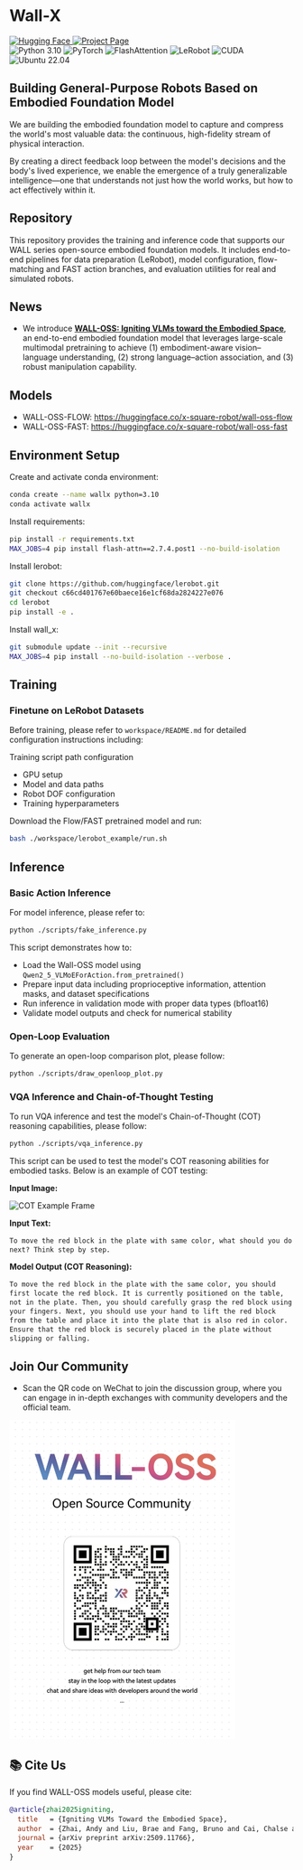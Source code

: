 # Wall-X

<div align="left">

<!-- Links -->
<a href="https://huggingface.co/x-square-robot">
  <img src="https://img.shields.io/badge/Hugging%20Face-x--square--robot-FFB000?style=for-the-badge&logo=huggingface&logoColor=000" alt="Hugging Face">
</a>
<a href="https://x2robot.com/en/research/68bc2cde8497d7f238dde690">
  <img src="https://img.shields.io/badge/Project-1E90FF?style=for-the-badge&logo=google-chrome&logoColor=fff" alt="Project Page">
</a>

<!-- Tech stack -->
<br/>
<img src="https://img.shields.io/badge/Python-3.10-3776AB?style=flat&logo=python&logoColor=fff" alt="Python 3.10">
<img src="https://img.shields.io/badge/PyTorch-EE4C2C?style=flat&logo=pytorch&logoColor=fff" alt="PyTorch">
<img src="https://img.shields.io/badge/FlashAttention-0F9D58?style=flat&logo=nvidia&logoColor=fff" alt="FlashAttention">
<img src="https://img.shields.io/badge/LeRobot-222?style=flat&logo=huggingface&logoColor=ffd21e" alt="LeRobot">
<img src="https://img.shields.io/badge/CUDA-12.x-76B900?style=flat&logo=nvidia&logoColor=fff" alt="CUDA">
<img src="https://img.shields.io/badge/OS-Ubuntu%2022.04-E95420?style=flat&logo=ubuntu&logoColor=fff" alt="Ubuntu 22.04">

</div>

## Building General-Purpose Robots Based on Embodied Foundation Model
We are building the embodied foundation model to capture and compress the world's most valuable data: the continuous, high-fidelity stream of physical interaction.

By creating a direct feedback loop between the model's decisions and the body's lived experience, we enable the emergence of a truly generalizable intelligence—one that understands not just how the world works, but how to act effectively within it.

## Repository
This repository provides the training and inference code that supports our WALL series open-source embodied foundation models. It includes end-to-end pipelines for data preparation (LeRobot), model configuration, flow-matching and FAST action branches, and evaluation utilities for real and simulated robots.

## News
- We introduce [**WALL-OSS: Igniting VLMs toward the Embodied Space**](https://x2robot.com/en/research/68bc2cde8497d7f238dde690), an end-to-end embodied foundation model that leverages large-scale multimodal pretraining to achieve (1) embodiment-aware vision–language understanding, (2) strong language–action association, and (3) robust manipulation capability.

## Models
- WALL-OSS-FLOW: https://huggingface.co/x-square-robot/wall-oss-flow
- WALL-OSS-FAST: https://huggingface.co/x-square-robot/wall-oss-fast

## Environment Setup

Create and activate conda environment:
```bash
conda create --name wallx python=3.10
conda activate wallx
```

Install requirements:
```bash
pip install -r requirements.txt
MAX_JOBS=4 pip install flash-attn==2.7.4.post1 --no-build-isolation
```

Install lerobot:
```bash
git clone https://github.com/huggingface/lerobot.git
git checkout c66cd401767e60baece16e1cf68da2824227e076
cd lerobot
pip install -e .
```

Install wall_x:
```bash
git submodule update --init --recursive
MAX_JOBS=4 pip install --no-build-isolation --verbose .
```

## Training

### Finetune on LeRobot Datasets

Before training, please refer to `workspace/README.md` for detailed configuration instructions including:

Training script path configuration

- GPU setup
- Model and data paths
- Robot DOF configuration
- Training hyperparameters

Download the Flow/FAST pretrained model and run:
```bash
bash ./workspace/lerobot_example/run.sh
```

## Inference

### Basic Action Inference

For model inference, please refer to:

```bash
python ./scripts/fake_inference.py
```

This script demonstrates how to:
- Load the Wall-OSS model using `Qwen2_5_VLMoEForAction.from_pretrained()`
- Prepare input data including proprioceptive information, attention masks, and dataset specifications
- Run inference in validation mode with proper data types (bfloat16)
- Validate model outputs and check for numerical stability

### Open-Loop Evaluation

To generate an open-loop comparison plot, please follow:

```bash
python ./scripts/draw_openloop_plot.py
```

### VQA Inference and Chain-of-Thought Testing

To run VQA inference and test the model's Chain-of-Thought (COT) reasoning capabilities, please follow:

```bash
python ./scripts/vqa_inference.py
```

This script can be used to test the model's COT reasoning abilities for embodied tasks. Below is an example of COT testing:

**Input Image:**

![COT Example Frame](assets/cot_example_frame.png)

**Input Text:**
```
To move the red block in the plate with same color, what should you do next? Think step by step.
```

**Model Output (COT Reasoning):**
```
To move the red block in the plate with the same color, you should first locate the red block. It is currently positioned on the table, not in the plate. Then, you should carefully grasp the red block using your fingers. Next, you should use your hand to lift the red block from the table and place it into the plate that is also red in color. Ensure that the red block is securely placed in the plate without slipping or falling.
```

## Join Our Community
- Scan the QR code on WeChat to join the discussion group, where you can engage in in-depth exchanges with community developers and the official team.
<img src="assets/QRcode_community.jpg" alt="QR Code" width="400">

## 📚 Cite Us

If you find WALL-OSS models useful, please cite:

```bibtex
@article{zhai2025igniting,
  title   = {Igniting VLMs Toward the Embodied Space},
  author  = {Zhai, Andy and Liu, Brae and Fang, Bruno and Cai, Chalse and Ma, Ellie and Yin, Ethan and Wang, Hao and Zhou, Hugo and Wang, James and Shi, Lights and Liang, Lucy and Wang, Make and Wang, Qian and Gan, Roy and Yu, Ryan and Li, Shalfun and Liu, Starrick and Chen, Sylas and Chen, Vincent and Xu, Zach},
  journal = {arXiv preprint arXiv:2509.11766},
  year    = {2025}
}
```
